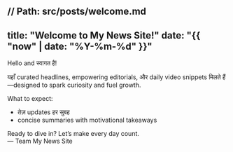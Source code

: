 ﻿// Path: src/posts/welcome.md
---
title: "Welcome to My News Site!"
date: "{{ "now" | date: "%Y-%m-%d" }}"
---

Hello and स्वागत है!

यहाँ curated headlines, empowering editorials, और daily video snippets मिलते हैं—designed to spark curiosity and fuel growth.

What to expect:
- तेज़ updates हर सुबह  
- concise summaries with motivational takeaways  

Ready to dive in? Let’s make every day count.  
— Team My News Site
